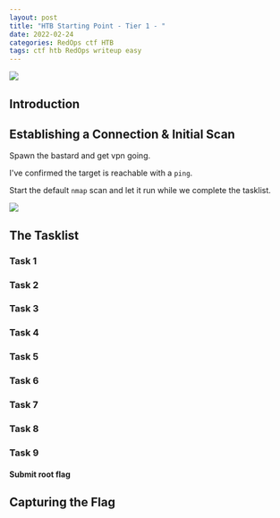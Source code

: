 ```yaml
---
layout: post
title: "HTB Starting Point - Tier 1 - "
date: 2022-02-24
categories: RedOps ctf HTB
tags: ctf htb RedOps writeup easy
---
```

<img src='/assets/img/ctf/htb/sp/tier1/.PNG'/>

## Introduction

## Establishing a Connection & Initial Scan

Spawn the bastard and get vpn going.

I've confirmed the target is reachable with a `ping`.

Start the default `nmap` scan and let it run while we complete the tasklist.

<img src='/assets/img/ctf/htb/sp/tier1/1nmap.png'>

## The Tasklist

### Task 1
####

### Task 2
####

### Task 3
###

### Task 4 
####

### Task 5
####

### Task 6
#### 

### Task 7
####

### Task 8
####

### Task 9
####  Submit root flag

## Capturing the Flag

